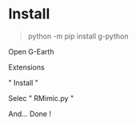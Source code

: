 

# Install

> python -m pip install g-python


Open G-Earth

Extensions

" Install "

Selec " RMimic.py "


And... Done !
